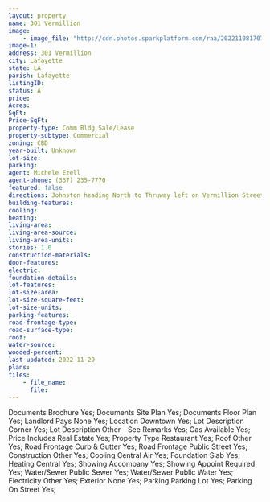 ```yaml
---
layout: property
name: 301 Vermillion 
image:
    - image_file: "http://cdn.photos.sparkplatform.com/raa/20221108170715851403000000.jpg"
image-1:
address: 301 Vermillion 
city: Lafayette
state: LA
parish: Lafayette
listingID: 
status: A
price: 
Acres: 
SqFt: 
Price-SqFt: 
property-type: Comm Bldg Sale/Lease
property-subtype: Commercial
zoning: CBD
year-built: Unknown
lot-size: 
parking: 
agent: Michele Ezell
agent-phone: (337) 235-7770
featured: false
directions: Johnston heading North to Thruway left on Vermillion Street
building-features: 
cooling: 
heating: 
living-area: 
living-area-source: 
living-area-units: 
stories: 1.0
construction-materials: 
door-features: 
electric: 
foundation-details: 
lot-features: 
lot-size-area: 
lot-size-square-feet: 
lot-size-units: 
parking-features: 
road-frontage-type: 
road-surface-type: 
roof: 
water-source: 
wooded-percent: 
last-updated: 2022-11-29
plans: 
files:
    - file_name:
      file:
---
```

Documents	Brochure	Yes;
Documents	Site Plan	Yes;
Documents	Floor Plan	Yes;
Landlord Pays	None	Yes;
Location	Downtown	Yes;
Lot Description	Corner	Yes;
Lot Description	Other - See Remarks	Yes;
Gas	Available	Yes;
Price Includes	Real Estate	Yes;
Property Type	Restaurant	Yes;
Roof	Other	Yes;
Road Frontage	Curb & Gutter	Yes;
Road Frontage	Public Street	Yes;
Construction	Other	Yes;
Cooling	Central Air	Yes;
Foundation	Slab	Yes;
Heating	Central	Yes;
Showing	Accompany	Yes;
Showing	Appoint Required	Yes;
Water/Sewer	Public Sewer	Yes;
Water/Sewer	Public Water	Yes;
Electricity	Other	Yes;
Exterior	None	Yes;
Parking	Parking Lot	Yes;
Parking	On Street	Yes;

